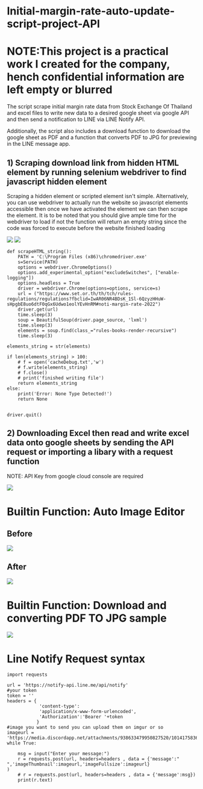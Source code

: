 # Initial-margin-rate-auto-update-script-project-API
# NOTE:This project is a practical work I created for the company, hench confidential information are left empty or blurred
The script scrape initial margin rate data from Stock Exchange Of Thailand and excel files to write new data to a desired google sheet via google API and then send a notification to LINE via LINE Notify API.

Additionally, the script also includes a download function to download the google sheet as PDF and a function that converts PDF to JPG for previewing in the LINE message app.

## 1) Scraping download link from hidden HTML element by running selenium webdriver to find javascript hidden element
Scraping a hidden element or scripted element isn't simple. Alternatively, you can use webdriver to actually run the website so javascript elements accessible then once we have activated the element we can then scrape the element. It is to be noted that you should give ample time for the webdriver to load if not the function will return an empty string since the code was forced to execute before the website finished loading 


![](step1.1.png)
![](step1.png)
```
def scrapeHTML_string():
    PATH = 'C:\Program Files (x86)\chromedriver.exe'
    s=Service(PATH)
    options = webdriver.ChromeOptions() 
    options.add_experimental_option("excludeSwitches", ["enable-logging"])
    options.headless = True
    driver = webdriver.Chrome(options=options, service=s)
    url = ("https://www.set.or.th/th/tch/rules-regulations/regulations?fbclid=IwAR06NR4BDsK_1Sl-6QzyzHHuW-sHpgbE8uo6dtF0qGx6Udwo1eolYEvHnRM#noti-margin-rate-2022")
    driver.get(url)
    time.sleep(3)
    soup = BeautifulSoup(driver.page_source, 'lxml')
    time.sleep(3)
    elements = soup.find(class_="rules-books-render-recursive")
    time.sleep(3)
```

    elements_string = str(elements)

    if len(elements_string) > 100:
        # f = open('cacheDebug.txt','w')
        # f.write(elements_string)
        # f.close()
        # print('finished writing file')
        return elements_string
    else:
        print('Error: None Type Detected!')
        return None


    driver.quit()
    

## 2) Downloading Excel then read and write excel data onto google sheets by sending the API request or importing a libary with a request function 
NOTE: API Key from google cloud console are required


![](output.jpg)


# Builtin Function: Auto Image Editor
## Before
![](gen1.jpg)
## After
![](gen2.jpg)

# Builtin Function: Download and converting PDF TO JPG sample
![](page0.jpg)

# Line Notify Request syntax
```
import requests

url = 'https://notify-api.line.me/api/notify'
#your token
token = ''
headers = {
            'content-type':
            'application/x-www-form-urlencoded',
            'Authorization':'Bearer '+token
           }
#image you want to send you can upload them on imgur or so
imageurl = 'https://media.discordapp.net/attachments/938633479950827520/1014175836242464891/unknown.png'
while True:
    
    msg = input("Enter your message:")
    r = requests.post(url, headers=headers , data = {'message':" ",'imageThumbnail':imageurl,'imageFullsize':imageurl}
)
    # r = requests.post(url, headers=headers , data = {'message':msg})
    print(r.text)
```
